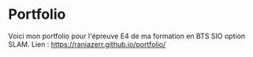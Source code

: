 # Portfolio
Voici mon portfolio pour l'épreuve E4 de ma formation en BTS SIO option SLAM.
Lien : https://raniazerr.github.io/portfolio/
